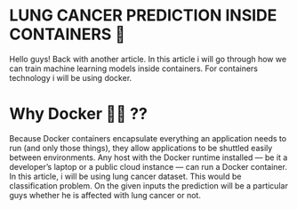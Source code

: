 # LUNG CANCER PREDICTION INSIDE CONTAINERS 🐋

Hello guys! Back with another article. In this article i will go through how we can train machine learning models inside containers. For containers technology i will be using docker.

# Why Docker 🐋🐋 ??

Because Docker containers encapsulate everything an application needs to run (and only those things), they allow applications to be shuttled easily between environments. Any host with the Docker runtime installed — be it a developer’s laptop or a public cloud instance — can run a Docker container.
In this article, i will be using lung cancer dataset. This would be classification problem. On the given inputs the prediction will be a particular guys whether he is affected with lung cancer or not.
